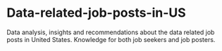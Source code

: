 # Data-related-job-posts-in-US
Data analysis, insights and recommendations about the data related job posts in United States.
Knowledge for both job seekers and job posters.
